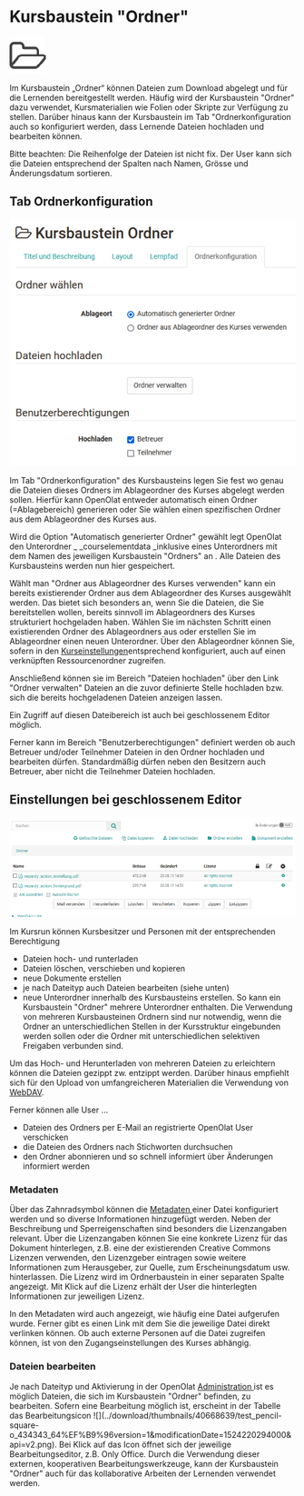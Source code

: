 # Kursbaustein "Ordner"

![](assets/folder.png)

Im Kursbaustein „Ordner“ können Dateien zum Download abgelegt und für die
Lernenden bereitgestellt werden. Häufig wird der Kursbaustein "Ordner" dazu
verwendet, Kursmaterialien wie Folien oder Skripte zur Verfügung zu stellen.
Darüber hinaus kann der Kursbaustein im Tab "Ordnerkonfiguration auch so
konfiguriert werden, dass Lernende Dateien hochladen und bearbeiten können.

  

Bitte beachten: Die Reihenfolge der Dateien ist nicht fix. Der User kann sich
die Dateien entsprechend der Spalten nach Namen, Grösse und Änderungsdatum
sortieren.

##  Tab Ordnerkonfiguration

![](assets/KB_Ordner_16.png)

Im Tab "Ordnerkonfiguration" des Kursbausteins legen Sie fest wo genau die
Dateien dieses Ordners im Ablageordner des Kurses abgelegt werden sollen.
Hierfür kann OpenOlat entweder automatisch einen Ordner (=Ablagebereich)
generieren oder Sie wählen einen spezifischen Ordner aus dem Ablageordner des
Kurses aus.

Wird die Option "Automatisch generierter Ordner" gewählt legt OpenOlat den
Unterordner _ _courselementdata   _inklusive eines Unterordners mit dem Namen
des jeweiligen Kursbaustein "Ordners" an _._ Alle Dateien des Kursbausteins
werden nun hier gespeichert.

Wählt man "Ordner aus Ablageordner des Kurses verwenden" kann ein bereits
existierender Ordner aus dem Ablageordner des Kurses ausgewählt werden. Das
bietet sich besonders an, wenn Sie die Dateien, die Sie bereitstellen wollen,
bereits sinnvoll im Ablageordners des Kurses strukturiert hochgeladen haben.
Wählen Sie im nächsten Schritt einen existierenden Ordner des Ablageordners
aus oder erstellen Sie im Ablageordner einen neuen Unterordner. Über den
Ablageordner können Sie, sofern in den 
[Kurseinstellungen](../course_create/Course_Settings.de.md)entsprechend konfiguriert, auch
auf einen verknüpften Ressourcenordner zugreifen.

Anschließend können sie im Bereich "Dateien hochladen" über den Link "Ordner
verwalten" Dateien an die zuvor definierte Stelle hochladen bzw. sich die
bereits hochgeladenen Dateien anzeigen lassen.

Ein Zugriff auf diesen Dateibereich ist auch bei geschlossenem Editor möglich.

Ferner kann im Bereich "Benutzerberechtigungen" definiert werden ob auch
Betreuer und/oder Teilnehmer Dateien in den Ordner hochladen und bearbeiten
dürfen. Standardmäßig dürfen neben den Besitzern auch Betreuer, aber nicht die
Teilnehmer Dateien hochladen.

## Einstellungen bei geschlossenem Editor

![](assets/KB_Ordner.png)

Im Kursrun können Kursbesitzer und Personen mit der entsprechenden
Berechtigung

  * Dateien hoch- und runterladen
  * Dateien löschen, verschieben und kopieren
  * neue Dokumente erstellen
  * je nach Dateityp auch Dateien bearbeiten (siehe unten)
  * neue Unterordner innerhalb des Kursbausteins erstellen. So kann ein Kursbaustein "Ordner" mehrere Unterordner enthalten. Die Verwendung von mehreren Kursbausteinen Ordnern sind nur notwendig, wenn die Ordner an unterschiedlichen Stellen in der Kursstruktur eingebunden werden sollen oder die Ordner mit unterschiedlichen selektiven Freigaben verbunden sind.

Um das Hoch- und Herunterladen von mehreren Dateien zu erleichtern können die
Dateien gezippt zw. entzippt werden. Darüber hinaus empfiehlt sich für den
Upload von umfangreicheren Materialien die Verwendung von
[WebDAV](../supported_tech/Using_WebDAV.de.md).

Ferner können alle User ...

  * Dateien des Ordners per E-Mail an registrierte OpenOlat User verschicken
  * die Dateien des Ordners nach Stichworten durchsuchen
  * den Ordner abonnieren und so schnell informiert über Änderungen informiert werden

###  Metadaten

Über das Zahnradsymbol können die 
[Metadaten ](../personal/Full-Text_Search.de.md#Volltextsuche-_metadata)einer Datei
konfiguriert werden und so diverse Informationen hinzugefügt werden. Neben der
Beschreibung und Sperreigenschaften sind besonders die Lizenzangaben relevant.
Über die Lizenzangaben können Sie eine konkrete Lizenz für das Dokument
hinterlegen, z.B. eine der existierenden Creative Commons Lizenzen verwenden,
den Lizenzgeber eintragen sowie weitere Informationen zum Herausgeber, zur
Quelle, zum Erscheinungsdatum usw. hinterlassen. Die Lizenz wird im
Ordnerbaustein in einer separaten Spalte angezeigt. Mit Klick auf die Lizenz
erhält der User die hinterlegten Informationen zur jeweiligen Lizenz.

In den Metadaten wird auch angezeigt, wie häufig eine Datei aufgerufen wurde.
Ferner gibt es einen Link mit dem Sie die jeweilige Datei direkt verlinken
können. Ob auch externe Personen auf die Datei zugreifen können, ist von den
Zugangseinstellungen des Kurses abhängig.

### Dateien bearbeiten

Je nach Dateityp und Aktivierung in der OpenOlat 
[Administration ](../../manual_admin/administration/External_Tools_-_Administration.de.md)ist es möglich
Dateien, die sich im Kursbaustein "Ordner" befinden, zu bearbeiten. Sofern
eine Bearbeitung möglich ist, erscheint in der Tabelle das Bearbeitungsicon
![](../download/thumbnails/40668639/test_pencil-square-
o_434343_64%EF%B9%96version=1&modificationDate=1524220294000&api=v2.png). Bei
Klick auf das Icon öffnet sich der jeweilige Bearbeitungseditor, z.B. Only
Office. Durch die Verwendung dieser externen, kooperativen
Bearbeitungswerkzeuge, kann der Kursbaustein "Ordner" auch für das
kollaborative Arbeiten der Lernenden verwendet werden.
